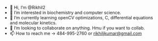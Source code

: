 - 👋 Hi, I’m @Rikhil2
- 👀 I’m interested in biochemistry and computer science.
- 🌱 I’m currently learning openCV optimizations, C, differential equations and molecular kinetics.
- 💞️ I’m looking to collaborate on anything. Hmu if you want to collab.
- 📫 How to reach me -> 484-995-2760 or rikhiljkumar@gmail.com

<!---
Rikhil2/Rikhil2 is a ✨ special ✨ repository because its `README.md` (this file) appears on your GitHub profile.
You can click the Preview link to take a look at your changes.
--->
